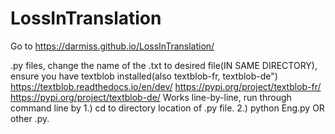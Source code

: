 # LossInTranslation
Go to https://darmiss.github.io/LossInTranslation/ 

.py files, change the name of the .txt to desired file(IN SAME DIRECTORY), ensure you have textblob installed(also textblob-fr, textblob-de")
https://textblob.readthedocs.io/en/dev/ https://pypi.org/project/textblob-fr/ https://pypi.org/project/textblob-de/
Works line-by-line, run through command line by 
1.) cd to directory location of .py file.
2.) python Eng.py OR other .py.
